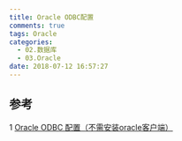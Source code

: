 ```yaml
---
title: Oracle ODBC配置
comments: true
tags: Oracle
categories:
  - 02.数据库
  - 03.Oracle
date: 2018-07-12 16:57:27
---
```


## 参考
1 [Oracle ODBC 配置（不需安装oracle客户端）](https://blog.csdn.net/BlueCY/article/details/76164941)